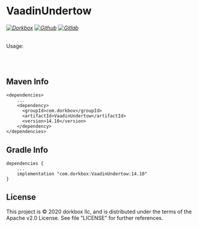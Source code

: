VaadinUndertow
==========

###### [![Dorkbox](https://badge.dorkbox.com/dorkbox.svg "Dorkbox")](https://git.dorkbox.com/dorkbox/VaadinUndertow) [![Github](https://badge.dorkbox.com/github.svg "Github")](https://github.com/dorkbox/VaadinUndertow) [![Gitlab](https://badge.dorkbox.com/gitlab.svg "Gitlab")](https://gitlab.com/dorkbox/VaadinUndertow)





Usage:
```
```

&nbsp; 
&nbsp; 

  
Maven Info
---------
```
<dependencies>
    ...
    <dependency>
      <groupId>com.dorkbox</groupId>
      <artifactId>VaadinUndertow</artifactId>
      <version>14.10</version>
    </dependency>
</dependencies>
```

Gradle Info
---------
```
dependencies {
    ...
    implementation "com.dorkbox:VaadinUndertow:14.10"
}
````

License
---------
This project is © 2020 dorkbox llc, and is distributed under the terms of the Apache v2.0 License. See file "LICENSE" for further
 references.
